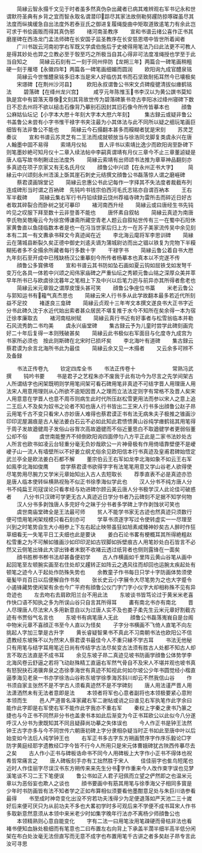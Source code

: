 <!-- { "loadSidebar": true } -->
　　简縁云智永搨千文见于时者虽多然真伪杂出藏者已病其难辨观右军书记永和世谓默符圣典有乡背之宜而智永取名谓潜印踪尽其家法故侧勒努趯防掠啄磔虽尽其法度而纵擒缓急自出法度外若泰豆氏之御进复履绳旋曲中矩取道致逺笔力有余此岂可求于书侩画贩而得其真伪邪
　　禇河南圣教序
　　宣和书谱云禇公喜作正书其磨崖碑在西洛龙门孟法师碑在长安国子监圣教序在长安慈恩塔中皆世所着闻者
　　广川书跋云河南初学右军既又学虞伯施后于史棱得用笔法乃曰此法更不可教人是得其妙处也羿之立教必至于彀至巧之所极当自其心得非可法度准绳授也学至于此当自知之
　　简縁云石刻有二一刻于同州倅防【龙朔三年】两篇合一碑笔画稍粗硬一刻于雁塔【永徽四年】两篇各一碑笔画细媚而圆润
　　欧阳询九成官醴泉铭
　　简縁云今世惟醴泉铭多旧本当是宋人好临仿其书而石坚致耐拓耳然今已壊极矣
　　宋璟碑【在荆州沙河县】
　　欧阳永叔谓鲁公书宋文贞碑瘦徤清拔似瘗鹤铭法
　　碧落碑【在绛州龙兴宫】
　　咸亨元年陈惟玉书李汉以为黄公譔书莫知孰是宫中有碧落天尊像文刻其背故世传为碧落碑篆书竒古李阳冰过绛州寝碑下数日不忍去州将不欲以槌击石像背乃摹别石因封其旧石像今所传皆摹本也
　　顔鲁公麻姑仙坛记【小字本大厯十年刻大字本大厯六年刻】
　　集古録云或疑非鲁公书盖鲁公未尝有小字书惟干禄字书夹注最为小其体法与此不同所以疑之细玩笔画巨细皆有法非鲁公不能也
　　简縁云今石搨翻本甚多而糢糊者犹是宋刻
　　苏灵芝奏议
　　宣和书谱云苏灵芝有二王法而成就顿放当与徐浩同戈脚复类虞永兴在唐人翰墨中固不易得
　　索靖月仪帖
　　晋人评书以索靖比逸少而欧阳询至卧碑下则笔墨妙絶可知月仪十二章入续法帖中李嗣真谓靖有月仪三章今不止三章董逌疑是唐人临写故书剞劂迳出法度外
　　简縁云索靖有出师颂书法推为章草神品翻刻亦多真迹在项子京家又有无名氏月仪
　　顔鲁公中兴颂【在永州正书大字】
　　简縁云中兴颂刻永州浯溪上斲其崖石刺史元结撰文顔鲁公书磊落惊人谓之磨崕碑
　　蔡君谟画锦堂记
　　简縁云忠惠公书此记每作一字择其不失法度者裁截布列连成碑形当时谓之百衲碑　先钝吟书钱宗伯西河毛氏志铭亦自谓百衲本
　　王右军半截碑
　　简縁云集右军行书丹铅续録云饶州荐福寺碑为雷所击而碎近日好古者取其碎裂合而卧树之犹可摹印
　　褚河南西升经
　　简縁云或曰唐经生书先钝吟见之叹服下拜至数十云非登善不能也
　　唐怀素自叙帖
　　简縁云真迹为南唐李氏物吴匏庵云今为徐宫傅谦斋所藏空青老人题云自叙帖世传有三一在蜀中石阳休家黄鲁直以鱼牋临数本者是也一在冯当世家后归上方一在苏子美家流传吴中余见刻本有二其一有文夀承书释文今真迹闻在近
　　李北海云麾将军李思训碑
　　简縁云在蒲城县断裂久矣正德中御史刘逺夫谪为蒲城尉访而出之锢以铁复为完物下半糢糊拓者多不全搨余所藏者每行多数十字
　　干禄字书
　　简縁云鲁公着自书大厯九年刻石至开成中已残缺杨汉公重摹刻今所传者杨摹本也真本以不完遂不传
　　顔鲁公多寳佛塔
　　宣和书谱云其书防如坠石画如夏云钩如屈铁戈如发弩千变万化各具一体若中兴颂之闳伟家庙碑之严重仙坛之秀颖元鲁山铭之深厚众美并萃早年所书已与欧虞徐沈暮年之笔相上下及中兴以后笔力迥与前异亦其所得者愈老也
　　简縁云米元章毁之谓厚皮馒头甚可笑
　　顔鲁公争座位书藁
　　米老云鲁公与郭知运书有籕气真杰思也
　　简縁云宋人行书多从此学故翻本最多若近代所刻益不足挍
　　褚遂良三龛碑
　　简縁云贞观十三年岑文本撰文遂良书大正书字近分书此碑久沈于水近代始出索者甚众居民不堪复推于水今不知所在矣余得一本为宿迁徐孝廉取去
　　褚河南枯树赋
　　简縁云真行书近有好事者与松雪翁临本并勒石风流秀韵二书均美
　　虞永兴庙堂碑
　　集古録云予为儿童时尝学此碑刻画完好二十年后复得一本则残破甚矣
　　简縁云此书极似右军面目与化度寺九成宫为书家所必须也　按此则斯碑在北宋时已损坏矣
　　李北海叶有道碑
　　集古録云蔡君谟为余言北海所书此为最佳
　　简縁云余又见一木搨者
　　又云余多可辨不及备録












　　书法正传卷九
　　钦定四库全书
　　书法正传卷十　　　　　　　常熟冯武撰
　　钝吟书要
　　书是君子之艺程朱亦不废我于此有功今为尽言之先学间架古人所谓结字也闲架既明则学用笔间架可看石碑用笔非真迹不可结字晋人用理唐人用法宋人用意用理则从心所欲不逾矩因晋人之理而立法法定则字有常格不及晋人矣宋人用意意在学晋人也意不周帀则病生此时代所压赵松雪更用法而参以宋人之意上追二王后人不及矣为奴书之论者不知也唐人行书皆出二王宋人行书多出顔鲁公赵子昻云用笔千古不变只看宋人亦妙唐人难得也蔡君谟正书有法无病朱夫子极推之锥画沙印印泥屋漏痕是古人秘法姜白石云不必如此知此君愦愦黄山谷纯学瘗鹤铭其用笔得于周子发故遒徤周子发俗山谷胷次高故遒徤而不俗近董思白不取遒徤学者更弱俗董公却不俗
　　虞世南能整齐不倾倒欧阳询四面停匀八方平正此是二家书法妙处古人所言也欧书如凌云台轻重分毫无负妙哉欧公一片神骨极有作用倚墙靠壁便不是巙巙子山一流人有墙壁所以不好姜立纲尤俗余见欧阳信本行书真迹及皇甫君碑始悟定武兰亭全是欧法姜白石都不解
　　董宗伯云王右军如龙李北海如象不如云王右军如鳯李北海如俊鹰
　　尝学蔡君谟书欲得字字有法笔笔用意又学山谷老人欲得使尽笔势用尽腕力又学米元章始知出入古人去短取长
　　荐季直表不必是真迹亦恐是唐人临本使转纵横熟视殆不似正书徐季海似学此也
　　汉人分书不纯方唐人分书不纯扁王司冦误论只看孝经与劝进碑尔顾云美云唐人分书极学汉人此论佳可破惑者
　　八分书只汉碑可学更无古人真迹近日学分书者乃云碑刻不足据不知学何物
　　汉人分书多剥蚀唐人多完好今之昧于分书者多学碑上字作剥蚀状可笑也
　　虞世南庙堂碑全是王法最可师
　　贫人不能学书家无古迹也然真迹只须数行便可悟用笔闲架规模只看石刻亦可
　　学草书须逐字写过令使转虚实一一尽理至兴到之时笔势自生大小相参上下左右起止映带虽狂如旭素咸臻神妙矣古人醉时作狂草细看无一失笔平日工夫细也此是要诀
　　姜白石论书畧有梗概耳其所得絶粗赵松雪重之为不可解如锥画沙如印印泥如古钗脚如拆壁痕古人用笔妙处白石皆言不必然又云侧笔出锋此大谬出锋者末鋭不收褚云透过纸背者也侧则露锋在一面矣
　　顔书胜栁书栁书法却甚备便初学
　　古人作横画如千里阵云黄山谷笔从画中起回笔至左顿腕实画至右住处却又趯转正如阵云之遇风往而却回也运腕太疾起处有顿笔之迹今人于起处作防殊失势也
　　余教童子作书每日只学十字防画体势须使毫髪毕肖百日以后便解自作书矣
　　张长史云小字展令大尽笔势为之也大字蹙令小遏锋藏势使闲架有余也今广平府有顔鲁公仪门字门字小仪字大却相称殊不见有异竒迹也
　　左去吻右去肩欧阳兰台不用此法
　　东坡谈书皆笃论过于黄米米老喜作快口语不知执之多为所误山谷只自言其所得耳
　　畵有南北书亦有南北
　　晋人尽理唐人尽法宋人多用新意自以为过唐人实不及也娄子柔先生云米元章好割截古迹有书贾俗气名言也
　　东坡书有病笔唐人无此
　　顔鲁公书磊落嵬峩自是台阁中物米元章不喜顔正书至今人直以为怪矣
　　子字分书横画不飞倚人直笔不向左挑起人字加三撆是古升字
　　黄长睿疑智果书不真此不习南朝书法也欧阳公不信遗教经东坡殊不以为然宋人蔡君谟书最佳今人不重只縁不学古耳
　　书法无他秘只有用笔与结字耳用笔近日尚有传结字古法尽矣变古法须有胜古人处都不知古人却言不取古法直是不成书耳
　　余见东坡子昻二真迹见坡书防画学顔鲁公体势学李北海风卷云舒逼之若将飞动赵殊精工直逼右军然气骨自不及宋人不堪并观也坡书真有怒猊抉石渇骥奔泉之态徐季海世有真迹不知视此何如尔坡公少年书圆觉经小楷直逼季海见老泉一书亦学徐浩山谷称东坡学徐季海苏斜川却云不然我信山谷
　　作书须自家主张然不是不学古人须看真迹然不是不学碑刻
　　唐人用法谨严晋人用法潇洒然未有无法者意即是法
　　本领者将军也心意者副将也本领极要紧心意附本领而生
　　邑人严道普名泽家藏右军二谢帖或诮之曰谁见右军执笔作此字余曰能作此字即是右军使右军不能作此字我亦不重右军
　　秦权上字秦之隶书乃篆之捷也与今正书不同然非分书也盖隶书本如此后渐变为今正书耳欧公以此似今八分遂呼汉人分书为隶既知其不同且疑薛尚功摹之失体误也
　　今人作正书是钟王法然钟王古字亦多与今不同世传六朝唐初碑上字分隶相杂疑当时正书如此至唐中叶以后始变如今法后人纯学钟王也
　　右军正书多古字东方朔画赞序字作序乐毅论□字防字黄庭经耶字遗教经□字今皆不行今人所用只是宋元体曹娥碑犹古陜西传摹尽去之矣
　　古人作小正书与碑板诰命书不同今人用碑板上大字作小正书不得体也祝希哲常痛言之
　　唐人碑板刻手亦有工拙然胜于宋人
　　佳佳丽字也隹鸟短尾也近时人作佳丽字尽误汉书东方朔传来来先生分书字作重来今人改作束字误也见梦溪笔谈不习二王下笔便误
　　鲁公书如正人君子冠佩而立望之俨然即之也温米元章以为恶俗妄也欺人之谈也
　　顔书要画中有筋其用笔与徐季海父子相同多寳是少年时书防画皆有法不知者学之正如布算相似须要看他墨酣意足处与朱巨川诰参看最得
　　书至成时神竒变化出没不穷若功夫浅得少为足便退落如严天池二三十嵗好后来便可厌只为从前功夫不多也大畧初学时多可观后来不学便不成书耳宋人作书多取新意然意须从本领中来米老少时如集字晚年行法亦不离杨少师顔鲁公也
　　本领精熟则心意自能变化
　　字有二法一曰用笔汝用笔疎硬而骨枯非法也看褚书便知血脉处极细而有笔意也二曰布置左右向背上下承盖半濶半细半高半低分闲架在布白处汝毫无法但直写而无意不成字也布置用笔千古讲之者多矣赵子昻专言此汝可寻思
